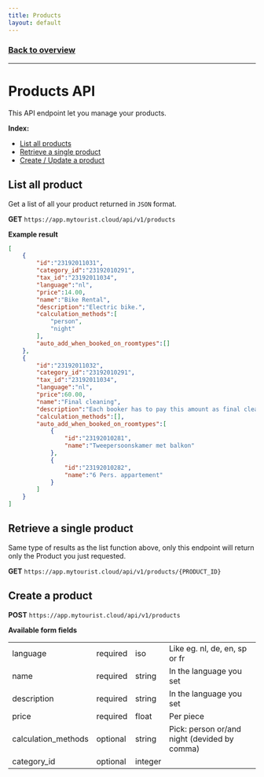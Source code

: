 ```yaml
---
title: Products
layout: default
---
```

### [Back to overview](index.html#start-developing-testing-and-deploy)
---
# Products API
This API endpoint let you manage your products.    

**Index:** 
- [List all products](#list-all-products)
- [Retrieve a single product](#retrieve-a-single-product)
- [Create / Update a product](#create--update-a-product)

## List all product
Get a list of all your product returned in `JSON` format.

**GET** `https://app.mytourist.cloud/api/v1/products`

**Example result**
```json
[
    {
        "id":"23192011031",
        "category_id":"23192010291",
        "tax_id":"23192011034",
        "language":"nl",
        "price":14.00,
        "name":"Bike Rental",
        "description":"Electric bike.",
        "calculation_methods":[
            "person",
            "night"
        ],
        "auto_add_when_booked_on_roomtypes":[]
    },
    {
        "id":"23192011032",
        "category_id":"23192010291",
        "tax_id":"23192011034",
        "language":"nl",
        "price":60.00,
        "name":"Final cleaning",
        "description":"Each booker has to pay this amount as final cleaning service.",
        "calculation_methods":[],
        "auto_add_when_booked_on_roomtypes":[
            {
                "id":"23192010281",
                "name":"Tweepersoonskamer met balkon"
            },
            {
                "id":"23192010282",
                "name":"6 Pers. appartement"
            }
        ]
    }
]
```

## Retrieve a single product
Same type of results as the list function above, only this endpoint will return only the Product you just requested.

**GET** `https://app.mytourist.cloud/api/v1/products/{PRODUCT_ID}`

## Create a product

**POST** `https://app.mytourist.cloud/api/v1/products`

**Available form fields**
<table>
    <tr><td>language</td><td>required</td><td>iso</td><td>Like eg. nl, de, en, sp or fr</td></tr>    
    <tr><td>name</td><td>required</td><td>string</td><td>In the language you set</td></tr>    
    <tr><td>description</td><td>required</td><td>string</td><td>In the language you set</td></tr>    
    <tr><td>price</td><td>required</td><td>float</td><td>Per piece</td></tr>    
    <tr><td>calculation_methods</td><td>optional</td><td>string</td><td>Pick: person or/and night (devided by comma)</td></tr>
    <tr><td>category_id</td><td>optional</td><td>integer</td><td></td></tr>    
</table>

